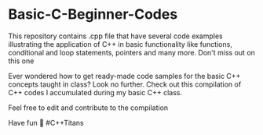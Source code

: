 # Basic-C-Beginner-Codes
This repository contains .cpp file that have several code examples illustrating the application of C++ in basic functionality like functions, conditional and loop statements, pointers and many more. Don't miss out on this one

Ever wondered how to get ready-made code samples for the basic C++ concepts taught in class?
Look no further.
Check out this compilation of C++ codes I accumulated during my basic C++ class.

Feel free to edit and contribute to the compilation

Have fun 🤩
#C++Titans
